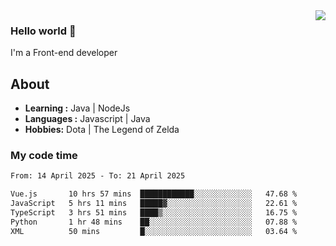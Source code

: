 <img align='right' src="https://github-readme-stats.vercel.app/api?username=jumodada&show_icons=true&theme=vue">

### Hello world 👋

I'm a Front-end developer 
    
## About
-  **Learning :** Java | NodeJs
-  **Languages :** Javascript | Java
-  **Hobbies:** Dota | The Legend of Zelda

### My code time

<!--START_SECTION:waka-->

```txt
From: 14 April 2025 - To: 21 April 2025

Vue.js       10 hrs 57 mins  ████████████░░░░░░░░░░░░░   47.68 %
JavaScript   5 hrs 11 mins   █████▓░░░░░░░░░░░░░░░░░░░   22.61 %
TypeScript   3 hrs 51 mins   ████▒░░░░░░░░░░░░░░░░░░░░   16.75 %
Python       1 hr 48 mins    ██░░░░░░░░░░░░░░░░░░░░░░░   07.88 %
XML          50 mins         █░░░░░░░░░░░░░░░░░░░░░░░░   03.64 %
```

<!--END_SECTION:waka-->
